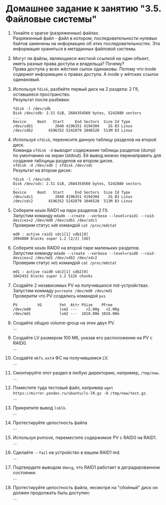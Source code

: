 # Домашнее задание к занятию "3.5. Файловые системы"

1. Узнайте о sparse (разряженных) файлах.  
    Разряженный файл - файл в котором, последовательности нулевых байтов заменены на информацию об этих последовательностях. Эта информация храниться в метаданных файловой системы.  
1. Могут ли файлы, являющиеся жесткой ссылкой на один объект, иметь разные права доступа и владельца? Почему?  
    Права доступа у всех жёстких сылок одинаковы. Потому что inode содержит информацию о правах доступа. А inode у жётских ссылок одинаковый.  
1. Используя `fdisk`, разбейте первый диск на 2 раздела: 2 Гб, оставшееся пространство.  
    Результат после разбивки:  
    ```
    fdisk -l /dev/sdb
    Disk /dev/sdb: 2.51 GiB, 2684354560 bytes, 5242880 sectors
    ...
    Device     Boot   Start     End Sectors  Size Id Type
    /dev/sdb1          2048 4196351 4194304    2G 83 Linux
    /dev/sdb2       4196352 5242879 1046528  511M 83 Linux
    ```

1. Используя `sfdisk`, перенесите данную таблицу разделов на второй диск.  
    Команда `sfdisk -d` выводит содержание таблицы разделов (dump) по умолчанию на экран (stdout). Её вывод можно перенаправить для создание таблцицы разделов на втором диске.  
    `sfdisk -d /dev/sdb | sfdisk /dev/sdc`  
    Результат на втором диске:  
    ```
    fdisk -l /dev/sdc
    Disk /dev/sdc: 2.51 GiB, 2684354560 bytes, 5242880 sectors
    ...
    Device     Boot   Start     End Sectors  Size Id Type
    /dev/sdc1          2048 4196351 4194304    2G 83 Linux
    /dev/sdc2       4196352 5242879 1046528  511M 83 Linux
    ```
  
1. Соберите `mdadm` RAID1 на паре разделов 2 Гб.  
    Запустим команду  `mdadm --create --verbose --level=raid1 --raid-devices=2 /dev/md0 /dev/sdb1 /dev/sdc1`  
    Проверим статус `md0` командой `cat /proc/mdstat`  
    ```
    md0 : active raid1 sdc1[1] sdb1[0]
    2094080 blocks super 1.2 [2/2] [UU]
    ```
    
1. Соберите `mdadm` RAID0 на второй паре маленьких разделов.  
    Запустим команду  `mdadm --create --verbose --level=raid0 --raid-devices=2 /dev/md1 /dev/sdb2 /dev/sdc2`  
    Проверим статус `md1` командой `cat /proc/mdstat`  
    ```
    md1 : active raid0 sdc2[1] sdb2[0]
    1042432 blocks super 1.2 512k chunks
    ```
    
1. Создайте 2 независимых PV на получившихся md-устройствах.  
    Запустим коммаду `pvcreate /dev/md0 /dev/md1`  
    Проверитм что PV создались командой `pvs`  
    ```
    PV         VG        Fmt  Attr PSize    PFree
    /dev/md0             lvm2 ---    <2.00g   <2.00g
    /dev/md1             lvm2 ---  1018.00m 1018.00m
    ```
    
1. Создайте общую volume-group на этих двух PV.  
...  
1. Создайте LV размером 100 Мб, указав его расположение на PV с RAID0.  
...  
1. Создайте `mkfs.ext4` ФС на получившемся LV.  
...  
1. Смонтируйте этот раздел в любую директорию, например, `/tmp/new`.  
...  
1. Поместите туда тестовый файл, например `wget https://mirror.yandex.ru/ubuntu/ls-lR.gz -O /tmp/new/test.gz`.  
...  
1. Прикрепите вывод `lsblk`.  
...  
1. Протестируйте целостность файла  
...  
1. Используя pvmove, переместите содержимое PV с RAID0 на RAID1.  
...  
1. Сделайте `--fail` на устройство в вашем RAID1 md.  
...  
1. Подтвердите выводом `dmesg`, что RAID1 работает в деградированном состоянии.  
...  
1. Протестируйте целостность файла, несмотря на "сбойный" диск он должен продолжать быть доступен:  
...  
  
